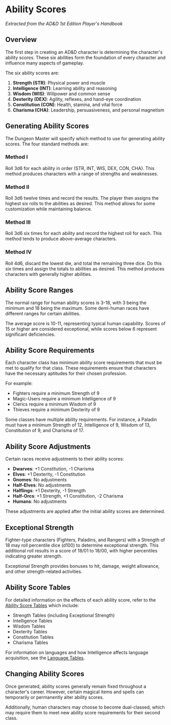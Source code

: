 # Ability Scores

*Extracted from the AD&D 1st Edition Player's Handbook*

## Overview

The first step in creating an AD&D character is determining the character's ability scores. These six abilities form the foundation of every character and influence many aspects of gameplay.

The six ability scores are:

1. **Strength (STR)**: Physical power and muscle
2. **Intelligence (INT)**: Learning ability and reasoning
3. **Wisdom (WIS)**: Willpower and common sense
4. **Dexterity (DEX)**: Agility, reflexes, and hand-eye coordination
5. **Constitution (CON)**: Health, stamina, and vital force
6. **Charisma (CHA)**: Leadership, persuasiveness, and personal magnetism

## Generating Ability Scores

The Dungeon Master will specify which method to use for generating ability scores. The four standard methods are:

### Method I
Roll 3d6 for each ability in order (STR, INT, WIS, DEX, CON, CHA). This method produces characters with a range of strengths and weaknesses.

### Method II
Roll 3d6 twelve times and record the results. The player then assigns the highest six rolls to the abilities as desired. This method allows for some customization while maintaining balance.

### Method III
Roll 3d6 six times for each ability and record the highest roll for each. This method tends to produce above-average characters.

### Method IV
Roll 4d6, discard the lowest die, and total the remaining three dice. Do this six times and assign the totals to abilities as desired. This method produces characters with generally higher abilities.

## Ability Score Ranges

The normal range for human ability scores is 3-18, with 3 being the minimum and 18 being the maximum. Some demi-human races have different ranges for certain abilities.

The average score is 10-11, representing typical human capability. Scores of 15 or higher are considered exceptional, while scores below 6 represent significant deficiencies.

## Ability Score Requirements

Each character class has minimum ability score requirements that must be met to qualify for that class. These requirements ensure that characters have the necessary aptitudes for their chosen profession.

For example:
- Fighters require a minimum Strength of 9
- Magic-Users require a minimum Intelligence of 9
- Clerics require a minimum Wisdom of 9
- Thieves require a minimum Dexterity of 9

Some classes have multiple ability requirements. For instance, a Paladin must have a minimum Strength of 12, Intelligence of 9, Wisdom of 13, Constitution of 9, and Charisma of 17.

## Ability Score Adjustments

Certain races receive adjustments to their ability scores:

- **Dwarves**: +1 Constitution, -1 Charisma
- **Elves**: +1 Dexterity, -1 Constitution
- **Gnomes**: No adjustments
- **Half-Elves**: No adjustments
- **Halflings**: +1 Dexterity, -1 Strength
- **Half-Orcs**: +1 Strength, +1 Constitution, -2 Charisma
- **Humans**: No adjustments

These adjustments are applied after the initial ability scores are determined.

## Exceptional Strength

Fighter-type characters (Fighters, Paladins, and Rangers) with a Strength of 18 may roll percentile dice (d100) to determine exceptional strength. This additional roll results in a score of 18/01 to 18/00, with higher percentiles indicating greater strength.

Exceptional Strength provides bonuses to hit, damage, weight allowance, and other strength-related activities.

## Ability Score Tables

For detailed information on the effects of each ability score, refer to the [Ability Score Tables](../Tables/Ability_Score_Tables.md) which include:
- Strength Tables (including Exceptional Strength)
- Intelligence Tables
- Wisdom Tables
- Dexterity Tables
- Constitution Tables
- Charisma Tables

For information on languages and how Intelligence affects language acquisition, see the [Language Tables](../Tables/Language_Tables.md).

## Changing Ability Scores

Once generated, ability scores generally remain fixed throughout a character's career. However, certain magical items and spells can temporarily or permanently alter ability scores.

Additionally, human characters may choose to become dual-classed, which may require them to meet new ability score requirements for their second class.
